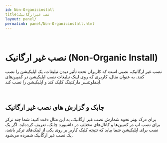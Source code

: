 ```yaml
---  
id: Non-Organicinstall  
title:نصب غیرارگانیک  
layout: panel/
permalink: panel/Non-Organicinstall.html  
---  
```


<br>

# نصب غیر ارگانیک (Non-Organic Install) 

نصب غیر ارگانیک، نصبی است که کاربران تحت تأثیر دیدن تبلیغات، یک اپلیکیشن را نصب کنند.  به عنوان مثال، کاربری که روی لینک تبلیغات نصب اپلیکیشن در کمپین‌های اینفلوئنسر مارکتینگ کلیک کند و اپلیکیشن را نصب کند. 


<br>

## چابک و گزارش ‌های نصب غیر ارگانیک 


برای درک بهتر نحوه شمارش نصب غیر ارگانیک، به این مثال دقت کنید: 
شما چند ترکر برای نصب اپ در کمپین‌ها و کانال‌های مختلف در داشبورد چابک، تعریف کرده‌اید. اگر یک نصب برای اپلیکیشن شما بیاید که نتیجه کلیک کاربر بر روی یکی از لینک‌های ترکر باشد، یک نصب غیر ارگانیک شمرده می‌شود. 


<br>

